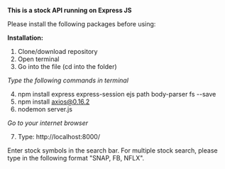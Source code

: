 **This is a stock API running on Express JS**

Please install the following packages before using:

**Installation:**

1) Clone/download repository
2) Open terminal
3) Go into the file (cd into the folder)

*Type the following commands in terminal*

4) npm install express express-session ejs path body-parser fs --save
5) npm install axios@0.16.2
6) nodemon server.js

*Go to your internet browser*

7) Type: http://localhost:8000/

Enter stock symbols in the search bar. 
For multiple stock search, please type in the following format "SNAP, FB, NFLX".
